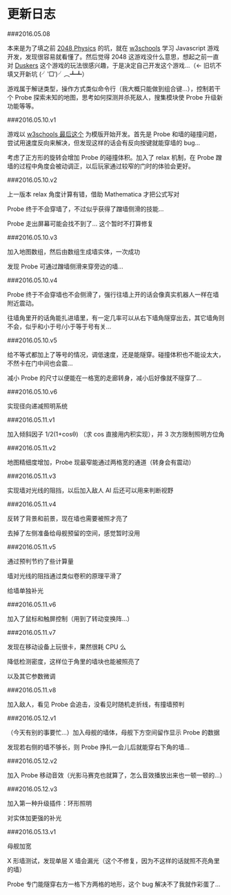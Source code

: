 
更新日志
======

###2016.05.08

本来是为了填之前 [2048 Physics](http://leptc.github.io/2048physics/) 的坑，就在 [w3schools](http://www.w3schools.com/games/default.asp) 学习 Javascript 游戏开发，发现很容易就看懂了。然后觉得 2048 这游戏没什么意思，想起之前一直对 [Duskers](http://search.bilibili.com/all?keyword=duskers) 这个游戏的玩法很感兴趣，于是决定自己开发这个游戏…（← 旧坑不填又开新坑 (╯‵□′)╯︵┻┻）

游戏属于解谜类型，操作方式类似命令行（我大概只能做到组合键…），控制若干个 Probe 探索未知的地图，思考如何探测并杀死敌人，搜集模块使 Probe 升级新功能等等。


###2016.05.10.v1

游戏以 [w3schools 最后这个](http://www.w3schools.com/games/game_movement.asp) 为模版开始开发。首先是 Probe 和墙的碰撞问题，尝试用速度反向来解决，但发现这样的话会有反向按键就能穿墙的 bug…

考虑了正方形的旋转会增加 Probe 的碰撞体积。加入了 relax 机制，在 Probe 蹭墙的过程中角度会被动调正，以后玩家通过较窄的门时的体验会更好。


###2016.05.10.v2

上一版本 relax 角度计算有错，借助 Mathematica 才把公式写对

Probe 终于不会穿墙了，不过似乎获得了蹭墙侧滑的技能…

Probe 走出屏幕可能会找不到了… 这个暂时不打算修复


###2016.05.10.v3

加入地图数组，然后由数组生成墙实体，一次成功

发现 Probe 可通过蹭墙侧滑来穿旁边的墙…


###2016.05.10.v4

Probe 终于不会穿墙也不会侧滑了，强行往墙上开的话会像真实机器人一样在墙附近震动。

往墙角里开的话角能扎进墙里，有一定几率可以从右下墙角隧穿出去，其它墙角则不会，似乎和小于号/小于等于号有关…


###2016.05.10.v5

给不等式都加上了等号的情况，调低速度，还是能隧穿。碰撞体积也不能设太大，不然卡在门中间也会震…

减小 Probe 的尺寸以便能在一格宽的走廊转身，减小后好像就不隧穿了…


###2016.05.10.v6

实现径向递减照明系统


###2016.05.11.v1

加入倾斜因子 1/2(1+cosθ) （求 cos 直接用内积实现），并 3 次方限制照明方位角

###2016.05.11.v2

地图精细度增加，Probe 现最窄能通过两格宽的通道（转身会有震动）

###2016.05.11.v3

实现墙对光线的阻挡，以后加入敌人 AI 后还可以用来判断视野

###2016.05.11.v4

反转了背景和前景，现在墙也需要被照才亮了

去掉了左侧准备给母舰预留的空间，感觉暂时没用

###2016.05.11.v5

通过预判节约了些计算量

墙对光线的阻挡通过类似卷积的原理平滑了

给墙单独补光

###2016.05.11.v6

加入了鼠标和触屏控制（用到了转动变换阵…）

###2016.05.11.v7

发现在移动设备上玩很卡，果然很耗 CPU 么

降低检测密度，这样位于角里的墙块也能被照亮了

以及其它参数微调

###2016.05.11.v8

加入敌人，看见 Probe 会追击，没看见时随机走折线，有撞墙预判

###2016.05.12.v1

（今天有别的事要忙…）加入母舰的墙体，母舰下方空间留作显示 Probe 的数据

发现若右侧的墙不够长，则 Probe 挣扎一会儿后就能穿右下角的墙…

###2016.05.12.v2

加入 Probe 移动音效（光影马赛克也就算了，怎么音效播放出来也一顿一顿的…）

###2016.05.12.v3

加入第一种升级插件：环形照明

对实体加更强的补光

###2016.05.13.v1

母舰加宽

X 形墙测试，发现单层 X 墙会漏光（这个不修复，因为不这样的话就照不亮角里的墙）

Probe 专门能隧穿右方一格下方两格的地形，这个 bug 解决不了我就作彩蛋了…

